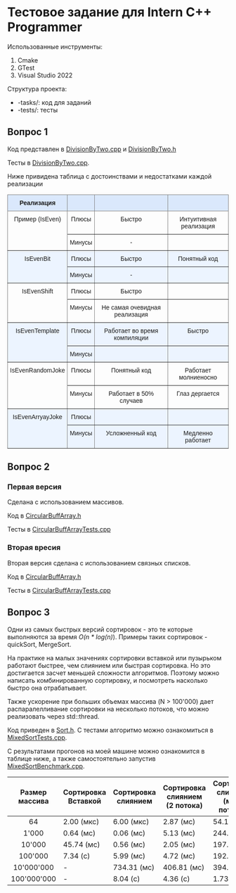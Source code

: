 ﻿# Тестовое задание для Intern C++ Programmer

Использованные инструменты:

1. Cmake
2. GTest
3. Visual Studio 2022

Структура проекта:

* \-tasks/: код для заданий
* \-tests/: тесты

## Вопрос 1
Код представлен в [DivisionByTwo.cpp](./tasks/DivisionByTwo.cpp) и [DivisionByTwo.h](./tasks/DivisionByTwo.h)

Тесты в [DivisionByTwo.cpp](./tests/DivisionByTwoTests.cpp).

Ниже привидена таблица с достоинствами и недостатками каждой реализации
<table style="border-collapse:collapse;border-spacing:0" class="tg"><thead><tr><th style="background-color:#dae8fc;border-color:inherit;border-style:solid;border-width:1px;font-family:Verdana, Geneva, sans-serif !important;font-size:14px;font-weight:bold;overflow:hidden;padding:10px 5px;text-align:center;vertical-align:top;word-break:normal">Реализация</th><th style="background-color:#dae8fc;border-color:inherit;border-style:solid;border-width:1px;font-family:Verdana, Geneva, sans-serif !important;font-size:14px;font-weight:normal;overflow:hidden;padding:10px 5px;text-align:left;vertical-align:top;word-break:normal"></th><th style="background-color:#dae8fc;border-color:inherit;border-style:solid;border-width:1px;font-family:Verdana, Geneva, sans-serif !important;font-size:14px;font-weight:normal;overflow:hidden;padding:10px 5px;text-align:left;vertical-align:top;word-break:normal"></th><th style="background-color:#dae8fc;border-color:inherit;border-style:solid;border-width:1px;font-family:Verdana, Geneva, sans-serif !important;font-size:14px;font-weight:normal;overflow:hidden;padding:10px 5px;text-align:left;vertical-align:top;word-break:normal"></th></tr></thead><tbody><tr><td style="border-color:inherit;border-style:solid;border-width:1px;font-family:Verdana, Geneva, sans-serif !important;font-size:14px;overflow:hidden;padding:10px 5px;text-align:center;vertical-align:top;word-break:normal" rowspan="2">Пример (IsEven)</td><td style="border-color:inherit;border-style:solid;border-width:1px;font-family:Verdana, Geneva, sans-serif !important;font-size:14px;overflow:hidden;padding:10px 5px;text-align:center;vertical-align:top;word-break:normal">Плюсы</td><td style="border-color:inherit;border-style:solid;border-width:1px;font-family:Verdana, Geneva, sans-serif !important;font-size:14px;overflow:hidden;padding:10px 5px;text-align:center;vertical-align:top;word-break:normal">Быстро</td><td style="border-color:inherit;border-style:solid;border-width:1px;font-family:Verdana, Geneva, sans-serif !important;font-size:14px;overflow:hidden;padding:10px 5px;text-align:center;vertical-align:top;word-break:normal">Интуитивная реализация</td></tr><tr><td style="border-color:inherit;border-style:solid;border-width:1px;font-family:Verdana, Geneva, sans-serif !important;font-size:14px;overflow:hidden;padding:10px 5px;text-align:center;vertical-align:top;word-break:normal">Минусы</td><td style="border-color:inherit;border-style:solid;border-width:1px;font-family:Verdana, Geneva, sans-serif !important;font-size:14px;overflow:hidden;padding:10px 5px;text-align:center;vertical-align:top;word-break:normal">-</td><td style="border-color:inherit;border-style:solid;border-width:1px;font-family:Verdana, Geneva, sans-serif !important;font-size:14px;overflow:hidden;padding:10px 5px;text-align:center;vertical-align:top;word-break:normal"></td></tr><tr><td style="background-color:#ecf4ff;border-color:inherit;border-style:solid;border-width:1px;font-family:Verdana, Geneva, sans-serif !important;font-size:14px;overflow:hidden;padding:10px 5px;text-align:center;vertical-align:top;word-break:normal" rowspan="2">IsEvenBit</td><td style="background-color:#ecf4ff;border-color:inherit;border-style:solid;border-width:1px;font-family:Verdana, Geneva, sans-serif !important;font-size:14px;overflow:hidden;padding:10px 5px;text-align:center;vertical-align:top;word-break:normal">Плюсы</td><td style="background-color:#ecf4ff;border-color:inherit;border-style:solid;border-width:1px;font-family:Verdana, Geneva, sans-serif !important;font-size:14px;overflow:hidden;padding:10px 5px;text-align:center;vertical-align:top;word-break:normal">Быстро</td><td style="background-color:#ecf4ff;border-color:inherit;border-style:solid;border-width:1px;font-family:Verdana, Geneva, sans-serif !important;font-size:14px;overflow:hidden;padding:10px 5px;text-align:center;vertical-align:top;word-break:normal">Понятный код</td></tr><tr><td style="background-color:#ecf4ff;border-color:inherit;border-style:solid;border-width:1px;font-family:Verdana, Geneva, sans-serif !important;font-size:14px;overflow:hidden;padding:10px 5px;text-align:center;vertical-align:top;word-break:normal">Минусы</td><td style="background-color:#ecf4ff;border-color:inherit;border-style:solid;border-width:1px;font-family:Verdana, Geneva, sans-serif !important;font-size:14px;overflow:hidden;padding:10px 5px;text-align:center;vertical-align:top;word-break:normal">-</td><td style="background-color:#ecf4ff;border-color:inherit;border-style:solid;border-width:1px;font-family:Verdana, Geneva, sans-serif !important;font-size:14px;overflow:hidden;padding:10px 5px;text-align:center;vertical-align:top;word-break:normal"></td></tr><tr><td style="border-color:inherit;border-style:solid;border-width:1px;font-family:Verdana, Geneva, sans-serif !important;font-size:14px;overflow:hidden;padding:10px 5px;text-align:center;vertical-align:top;word-break:normal" rowspan="2">IsEvenShift</td><td style="border-color:inherit;border-style:solid;border-width:1px;font-family:Verdana, Geneva, sans-serif !important;font-size:14px;overflow:hidden;padding:10px 5px;text-align:center;vertical-align:top;word-break:normal">Плюсы</td><td style="border-color:inherit;border-style:solid;border-width:1px;font-family:Verdana, Geneva, sans-serif !important;font-size:14px;overflow:hidden;padding:10px 5px;text-align:center;vertical-align:top;word-break:normal">Быстро</td><td style="border-color:inherit;border-style:solid;border-width:1px;font-family:Verdana, Geneva, sans-serif !important;font-size:14px;overflow:hidden;padding:10px 5px;text-align:center;vertical-align:top;word-break:normal"></td></tr><tr><td style="border-color:inherit;border-style:solid;border-width:1px;font-family:Verdana, Geneva, sans-serif !important;font-size:14px;overflow:hidden;padding:10px 5px;text-align:center;vertical-align:top;word-break:normal">Минусы</td><td style="border-color:inherit;border-style:solid;border-width:1px;font-family:Verdana, Geneva, sans-serif !important;font-size:14px;overflow:hidden;padding:10px 5px;text-align:center;vertical-align:top;word-break:normal">Не самая очевидная реализация</td><td style="border-color:inherit;border-style:solid;border-width:1px;font-family:Verdana, Geneva, sans-serif !important;font-size:14px;overflow:hidden;padding:10px 5px;text-align:center;vertical-align:top;word-break:normal"></td></tr><tr><td style="background-color:#ecf4ff;border-color:inherit;border-style:solid;border-width:1px;font-family:Verdana, Geneva, sans-serif !important;font-size:14px;overflow:hidden;padding:10px 5px;text-align:center;vertical-align:top;word-break:normal" rowspan="2">IsEvenTemplate</td><td style="background-color:#ecf4ff;border-color:inherit;border-style:solid;border-width:1px;font-family:Verdana, Geneva, sans-serif !important;font-size:14px;overflow:hidden;padding:10px 5px;text-align:center;vertical-align:top;word-break:normal">Плюсы</td><td style="background-color:#ecf4ff;border-color:inherit;border-style:solid;border-width:1px;font-family:Verdana, Geneva, sans-serif !important;font-size:14px;overflow:hidden;padding:10px 5px;text-align:center;vertical-align:top;word-break:normal">Работает во время компиляции</td><td style="background-color:#ecf4ff;border-color:inherit;border-style:solid;border-width:1px;font-family:Verdana, Geneva, sans-serif !important;font-size:14px;overflow:hidden;padding:10px 5px;text-align:center;vertical-align:top;word-break:normal">Быстро</td></tr><tr><td style="background-color:#ecf4ff;border-color:inherit;border-style:solid;border-width:1px;font-family:Verdana, Geneva, sans-serif !important;font-size:14px;overflow:hidden;padding:10px 5px;text-align:center;vertical-align:top;word-break:normal">Минусы</td><td style="background-color:#ecf4ff;border-color:inherit;border-style:solid;border-width:1px;font-family:Verdana, Geneva, sans-serif !important;font-size:14px;overflow:hidden;padding:10px 5px;text-align:center;vertical-align:top;word-break:normal"></td><td style="background-color:#ecf4ff;border-color:inherit;border-style:solid;border-width:1px;font-family:Verdana, Geneva, sans-serif !important;font-size:14px;overflow:hidden;padding:10px 5px;text-align:center;vertical-align:top;word-break:normal"></td></tr><tr><td style="border-color:inherit;border-style:solid;border-width:1px;font-family:Verdana, Geneva, sans-serif !important;font-size:14px;overflow:hidden;padding:10px 5px;text-align:center;vertical-align:top;word-break:normal" rowspan="2">IsEvenRandomJoke</td><td style="border-color:inherit;border-style:solid;border-width:1px;font-family:Verdana, Geneva, sans-serif !important;font-size:14px;overflow:hidden;padding:10px 5px;text-align:center;vertical-align:top;word-break:normal">Плюсы</td><td style="border-color:inherit;border-style:solid;border-width:1px;font-family:Verdana, Geneva, sans-serif !important;font-size:14px;overflow:hidden;padding:10px 5px;text-align:center;vertical-align:top;word-break:normal">Понятный код</td><td style="border-color:inherit;border-style:solid;border-width:1px;font-family:Verdana, Geneva, sans-serif !important;font-size:14px;overflow:hidden;padding:10px 5px;text-align:center;vertical-align:top;word-break:normal">Работает молниеносно</td></tr><tr><td style="border-color:inherit;border-style:solid;border-width:1px;font-family:Verdana, Geneva, sans-serif !important;font-size:14px;overflow:hidden;padding:10px 5px;text-align:center;vertical-align:top;word-break:normal">Минусы</td><td style="border-color:inherit;border-style:solid;border-width:1px;font-family:Verdana, Geneva, sans-serif !important;font-size:14px;overflow:hidden;padding:10px 5px;text-align:center;vertical-align:top;word-break:normal">Работает в 50% случаев</td><td style="border-color:inherit;border-style:solid;border-width:1px;font-family:Verdana, Geneva, sans-serif !important;font-size:14px;overflow:hidden;padding:10px 5px;text-align:center;vertical-align:top;word-break:normal">Глаз дергается</td></tr><tr><td style="background-color:#ecf4ff;border-color:inherit;border-style:solid;border-width:1px;font-family:Verdana, Geneva, sans-serif !important;font-size:14px;overflow:hidden;padding:10px 5px;text-align:center;vertical-align:top;word-break:normal" rowspan="2">IsEvenArryayJoke</td><td style="background-color:#ecf4ff;border-color:inherit;border-style:solid;border-width:1px;font-family:Verdana, Geneva, sans-serif !important;font-size:14px;overflow:hidden;padding:10px 5px;text-align:center;vertical-align:top;word-break:normal">Плюсы</td><td style="background-color:#ecf4ff;border-color:inherit;border-style:solid;border-width:1px;font-family:Verdana, Geneva, sans-serif !important;font-size:14px;overflow:hidden;padding:10px 5px;text-align:center;vertical-align:top;word-break:normal"></td><td style="background-color:#ecf4ff;border-color:inherit;border-style:solid;border-width:1px;font-family:Verdana, Geneva, sans-serif !important;font-size:14px;overflow:hidden;padding:10px 5px;text-align:center;vertical-align:top;word-break:normal"></td></tr><tr><td style="background-color:#ecf4ff;border-color:inherit;border-style:solid;border-width:1px;font-family:Verdana, Geneva, sans-serif !important;font-size:14px;overflow:hidden;padding:10px 5px;text-align:center;vertical-align:top;word-break:normal">Минусы</td><td style="background-color:#ecf4ff;border-color:inherit;border-style:solid;border-width:1px;font-family:Verdana, Geneva, sans-serif !important;font-size:14px;overflow:hidden;padding:10px 5px;text-align:center;vertical-align:top;word-break:normal">Усложненный код</td><td style="background-color:#ecf4ff;border-color:inherit;border-style:solid;border-width:1px;font-family:Verdana, Geneva, sans-serif !important;font-size:14px;overflow:hidden;padding:10px 5px;text-align:center;vertical-align:top;word-break:normal">Медленно работает</td></tr></tbody></table>

## Вопрос 2

### Первая версия
Cделана с использованием массивов.

Код в [CircularBuffArray.h](./tasks/CircularBuffArray.h)

Тесты в [CircularBuffArrayTests.cpp](./tests/CircularBuffArrayTests.cpp)
### Вторая вресия
Вторая версия сделана с использованием связных списков.

Код в [CircularBuffArray.h](./tasks/CircularBuffArray.h)

Тесты в [CircularBuffArrayTests.cpp](./tests/CircularBuffArrayTests.cpp)

## Вопрос 3
Одни из самых быстрых версий сортировок - это те которые выполняются за время  _O(n * log(n)_).
Примеры таких сортировок - quickSort, MergeSort.

На практике на малых значениях сортировки вставкой или пузырьком работают быстрее, чем слиянием или быстрая сортировка.
Но это достигается засчет меньшей сложности алгоритмов. Поэтому можно написать комбинированную сортировку, и посмотреть насколько быстро она
отрабатывает.

Также ускорение при больших объемах массива (N > 100'000) дает распаралелливание сортировки
на несколько потоков, что можно реализовать через std::thread.

Код приведен в [Sort.h](./tasks/Sort.h).
С тестами алгоритмо можно ознакомиться в [MixedSortTests.cpp](./tests/MixedSortTests.cpp).

С результатами прогонов на моей машине можно ознакомится в таблице ниже, а также самостоятельно
запустив [MixedSortBenchmark.cpp](./tests/MixedSortBenchmark.cpp).

| Размер массива | Сортировка Вставкой | Сортировка слиянием | Сортировка слиянием (2 потока) | Сортировка слиянием (макс. потоков) |
|:--------------:|---------------------|---------------------|--------------------------------|-------------------------------------|
|       64       | 2.00 (мкс)          | 6.00 (мкс)          | 2.87 (мс)                      | 54.15 (мс)                          |
|      1'000     | 0.64 (мс)           | 0.06 (мс)           | 5.13 (мс)                      | 244.03 (мс)                         |
|     10'000     | 45.74 (мс)          | 0.56 (мс)           | 2.05 (мс)                      | 197.49 (мс)                         |
|     100'000    | 7.34 (с)            | 5.99 (мс)           | 4.72 (мс)                      | 192.50 (мс)                         |
|   10'000'000   | -                   | 734.31 (мс)         | 406.81 (мс)                    | 394.88 (мс)                         |
|   100'000'000  | -                   | 8.04 (с)            | 4.36 (с)                       | 1.73 (с)                            |